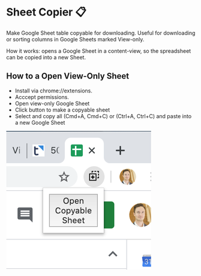# Sheet Copier 📋

Make Google Sheet table copyable for downloading. Useful for downloading or sorting columns in Google Sheets marked View-only.

How it works: opens a Google Sheet in a content-view, so the spreadsheet can be copied into a new Sheet.

How to a Open View-Only Sheet
-----------------------------

- Install via chrome://extensions. 
- Acccept permissions.
- Open view-only Google Sheet
- Click button to make a copyable sheet
- Select and copy all (Cmd+A, Cmd+C) or (Ctrl+A, Ctrl+C) and paste into a new Google Sheet

![click](example.png)